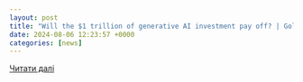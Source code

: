 ```yaml
---
layout: post
title: "Will the $1 trillion of generative AI investment pay off? | Goldman Sachs"
date: 2024-08-06 12:23:57 +0000
categories: [news]
---
```


[Читати далі](https://www.goldmansachs.com/insights/articles/will-the-1-trillion-of-generative-ai-investment-pay-off)
